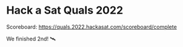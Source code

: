 # Hack a Sat Quals 2022

Scoreboard:  https://quals.2022.hackasat.com/scoreboard/complete

We finished 2nd! 🛰️
